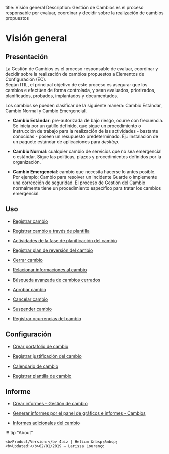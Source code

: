 title:  Visión general 
Description: Gestión de Cambios es el proceso responsable por evaluar, coordinar y decidir sobre  la realización de cambios propuestos
# Visión general  

Presentación
----------------

La Gestión de Cambios es el proceso responsable de evaluar, coordinar y decidir
sobre la realización de cambios propuestos a Elementos de Configuración (EC).  
Según ITIL, el principal objetivo de este proceso es asegurar que los cambios
e efectúen de forma controlada, y sean evaluados, priorizados, planificados,
probados, implantados y documentados.

Los cambios se pueden clasificar de la siguiente manera: Cambio Estándar, Cambio
Normal y Cambio Emergencial.

-   **Cambio Estándar**: pre-autorizada de bajo riesgo, ocurre con frecuencia.
    Se inicia por un gatillo definido, que sigue un procedimiento o instrucción de
    trabajo para la realización de las actividades - bastante conocidas - poseen un
    resupuesto predeterminado. Ej.: Instalación de un paquete estándar de aplicaciones
    para *desktop*.

-   **Cambio Normal**: cualquier cambio de servicios que no sea emergencial o
    estándar. Sigue las políticas, plazos y procedimientos definidos por la
    organización.

-   **Cambio Emergencial**: cambio que necesita hacerse lo antes posible. Por
    ejemplo: Cambio para resolver un incidente Guarde o implemente una corrección
    de seguridad. El proceso de Gestión del Cambio normalmente tiene un
    procedimiento específico para tratar los cambios emergencial.

Uso
-------

-  [Registrar cambio](/es-es/4biz-helium/processes/change/use/register-change.html)

-  [Registrar cambio a través de plantilla](/es-es/4biz-helium/processes/change/use/register-change-via-template.html)

-  [Actividades de la fase de planificación del cambio](/es-es/4biz-helium/processes/change/use/change-planning-activities.html)

-  [Registrar plan de reversión del cambio](/es-es/4biz-helium/processes/change/use/change-reversion-plan.html)

-  [Cerrar cambio](/es-es/4biz-helium/processes/change/use/execute-change.html)

-  [Relacionar informaciones al cambio](/es-es/4biz-helium/processes/change/use/relate-information-to-change.html)

-  [Búsqueda avanzada de cambios cerrados](/es-es/4biz-helium/processes/change/use/advanced-search-for-change.html)

-  [Aprobar cambio](/es-es/4biz-helium/processes/change/use/change-approval.html)

-  [Cancelar cambio](/es-es/4biz-helium/processes/change/use/cancel-change.html)

-  [Suspender cambio](/es-es/4biz-helium/processes/change/use/suspend-change.html)

- [Registrar ocurrencias del cambio](/es-es/4biz-helium/processes/change/use/change-occurrences.html)

Configuración
----------------

-   [Crear portafolio de cambio](/es-es/4biz-helium/processes/change/configuration/change-portfolio.html)

-   [Registrar justificación del cambio](/es-es/4biz-helium/processes/change/configuration/change-justification.html)

-   [Calendario de cambio](/es-es/4biz-helium/processes/change/configuration/change-schedule.html)

-   [Registrar plantilla de cambio](/es-es/4biz-helium/processes/change/configuration/change-template.html) 

Informe
-------

-   [Crear informes – Gestión de cambio](/es-es/4biz-helium/processes/change/use/generate-reports-change-management.html)

-   [Generar informes por el panel de gráficos e informes - Cambios](/es-es/4biz-helium/processes/change/use/generate-reports-charts-panel-change.html)

-   [Informes adicionales del cambio](/es-es/4biz-helium/processes/change/use/change-additional-reports.html)

!!! tip "About"

    <b>Product/Version:</b> 4biz | Helium &nbsp;&nbsp;
    <b>Updated:</b>02/01/2019 – Larissa Lourenço

